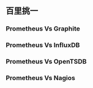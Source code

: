 ## 百里挑一

### Prometheus Vs Graphite

### Prometheus Vs InfluxDB

### Prometheus Vs OpenTSDB

### Prometheus Vs Nagios